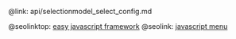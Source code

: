 @link: api/selectionmodel_select_config.md

@seolinktop: [easy javascript framework](https://webix.com)
@seolink: [javascript menu](https://webix.com/widget/menu/)